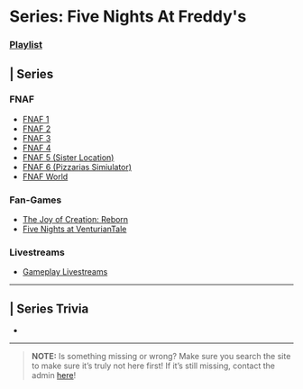 # Series: Five Nights At Freddy's
### [Playlist](https://www.youtube.com/playlist?list=PLwljWXtmIKiSmXxL38qza5WIwpXO78Aun)

## | Series

### FNAF
- [FNAF 1](./6.Series/FNAF_1.html)
- [FNAF 2](./6.Series/FNAF_2.html)
- [FNAF 3](./6.Series/FNAF_3.html)
- [FNAF 4](./6.Series/FNAF_4.html)
- [FNAF 5 \(Sister Location)](./6.Series/FNAF_5-Sister_Location.html)
- [FNAF 6 \(Pizzarias Simiulator)](./6.Series/FNAF_6-Pizzaria_Simulator.html)
- [FNAF World](./6.Series/FNAF_World.html)

### Fan-Games
- [The Joy of Creation: Reborn](./6.Series/TJoC-R.html)
- [Five Nights at VenturianTale](./6.Series/FNAV.html)

### Livestreams
- [Gameplay Livestreams](./6.Series.FNAF_Gameplay_Livestreams.html)

----

## | Series Trivia
- 

----
 
> **NOTE:** Is something missing or wrong? Make sure you search the site to make sure it’s truly not here first! If it’s still missing, contact the admin [here](../chapter_2.html)!